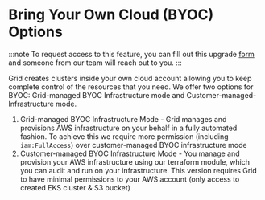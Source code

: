 # Bring Your Own Cloud (BYOC) Options

:::note
To request access to this feature, you can fill out this upgrade [form](https://www.grid.ai/upgrade/) and someone from our team will reach out to you. 
:::

Grid creates clusters inside your own cloud account allowing you to keep complete control of the resources that you need. We offer two options for BYOC: Grid-managed BYOC Infrastructure mode and Customer-managed-Infrastructure mode.
1. Grid-managed BYOC Infrastructure Mode - Grid manages and provisions AWS infrastructure on your behalf in a fully automated fashion. To achieve this we require more permission (including `iam:FullAccess`) over customer-managed BYOC infrastructure mode
2. Customer-managed BYOC Infrastructure Mode - You manage and provision your AWS infrastructure using our terraform module, which you can audit and run on your infrastructure. This version requires Grid to have minimal permissions to your AWS account (only access to created EKS cluster & S3 bucket)

